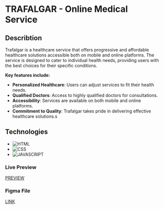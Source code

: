 # TRAFALGAR - Online Medical Service

## Describtion

Trafalgar is a healthcare service that offers progressive and affordable healthcare solutions accessible both on mobile and online platforms. The service is designed to cater to individual health needs, providing users with the best choices for their specific conditions.

**Key features include:**

- **Personalized Healthcare**: Users can adjust services to fit their health needs.
- **Qualified Doctors**: Access to highly qualified doctors for consultations.
- **Accessibility**: Services are available on both mobile and online platforms.
- **Commitment to Quality**: Trafalgar takes pride in delivering effective healthcare solutions.s

## Technologies

- ![HTML](https://img.shields.io/badge/HTML5-E34F26?style=for-the-badge&logo=html5&logoColor=white)
- ![CSS](https://img.shields.io/badge/CSS3-1572B6?style=for-the-badge&logo=css3&logoColor=white)
- ![JAVASCRIPT](https://img.shields.io/badge/JavaScript-F7DF1E?style=for-the-badge&logo=javascript&logoColor=black)

### Live Preview

[PREVIEW](https://md-rejoyan-islam.github.io/trafalfar)

### Figma File

[LINK](https://www.figma.com/file/zbgBIoTtfJgaTn5ljw9Uk8/Trafalgar-Landing-Page?type=design&node-id=0%3A1&mode=dev&t=W1zi1CQuD3lceT0o-1)
